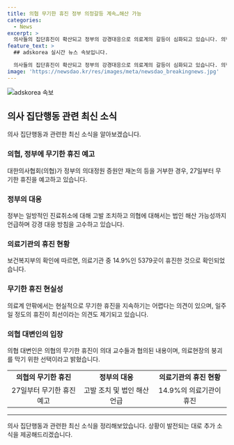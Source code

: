 ```yaml
---
title: 의협 무기한 휴진 정부 의정갈등 계속…해산 가능
categories:
  - News
excerpt: >
  의사들의 집단휴진이 확산되고 정부의 강경대응으로 의료계의 갈등이 심화되고 있습니다. 의협은 의대정원 증원안 재논의를 거부하면 27일부터 무기한 휴진을 예고하고, 정부는 엄중한 처분을 예고하며 집단 행동에 대해 법적 조치를 취할 계획입니다. 의료계 안팎에서는 무기한 휴진이 현실적으로는 어렵고, 일주일 정도가 최선이라는 의견이 나오고 있습니다.
feature_text: >
  ## adskorea 실시간 뉴스 속보입니다.

  의사들의 집단휴진이 확산되고 정부의 강경대응으로 의료계의 갈등이 심화되고 있습니다. 의협은 의대정원 증원안 재논의를 거부하면 27일부터 무기한 휴진을 예고하고, 정부는 엄중한 처분을 예고하며 집단 행동에 대해 법적 조치를 취할 계획입니다. 의료계 안팎에서는 무기한 휴진이 현실적으로는 어렵고, 일주일 정도가 최선이라는 의견이 나오고 있습니다.
image: 'https://newsdao.kr/res/images/meta/newsdao_breakingnews.jpg'
---
```


<p><img src="https://newsdao.kr/res/images/meta/newsdao_breakingnews.jpg" alt="adskorea 속보" /></p>

<h2 data-ke-size="size26">의사 집단행동 관련 최신 소식</h2>

<p data-ke-size="size16">의사 집단행동과 관련한 최신 소식을 알아보겠습니다.</p>

<h3>의협, 정부에 무기한 휴진 예고</h3>

<p data-ke-size="size16">대한의사협회(의협)가 정부의 의대정원 증원안 재논의 등을 거부한 경우, 27일부터 무기한 휴진을 예고하고 있습니다.</p>

<h3>정부의 대응</h3>

<p data-ke-size="size16">정부는 일방적인 진료취소에 대해 고발 조치하고 의협에 대해서는 법인 해산 가능성까지 언급하며 강경 대응 방침을 고수하고 있습니다.</p>

<h3>의료기관의 휴진 현황</h3>

<p data-ke-size="size16">보건복지부의 확인에 따르면, 의료기관 중 14.9%인 5379곳이 휴진한 것으로 확인되었습니다.</p>

<h3>무기한 휴진 현실성</h3>

<p data-ke-size="size16">의료계 안팎에서는 현실적으로 무기한 휴진을 지속하기는 어렵다는 의견이 있으며, 일주일 정도의 휴진이 최선이라는 의견도 제기되고 있습니다.</p>

<h3>의협 대변인의 입장</h3>

<p data-ke-size="size16">의협 대변인은 의협의 무기한 휴진이 의대 교수들과 협의된 내용이며, 의료현장의 붕괴를 막기 위한 선택이라고 밝혔습니다.</p>

<table>
    <tr>
        <td style="text-align: center; height: 17px;"><b>의협의 무기한 휴진</b></td>
        <td style="text-align: center; height: 17px;"><b>정부의 대응</b></td>
        <td style="text-align: center; height: 17px;"><b>의료기관의 휴진 현황</b></td>
    </tr>
    <tr>
        <td style="text-align: center; height: 17px;">27일부터 무기한 휴진 예고</td>
        <td style="text-align: center; height: 17px;">고발 조치 및 법인 해산 언급</td>
        <td style="text-align: center; height: 17px;">14.9%의 의료기관이 휴진</td>
    </tr>
</table>

<hr>

<p data-ke-size="size16">의사 집단행동과 관련한 최신 소식을 정리해보았습니다. 상황이 발전되는 대로 추가 소식을 제공해드리겠습니다.</p>

